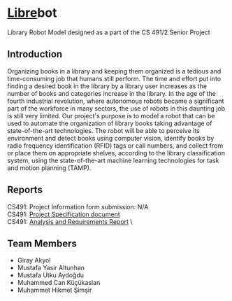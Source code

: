 # [Libre](https://en.wikipedia.org/wiki/Libre_software)bot
Library Robot Model designed as a part of the CS 491/2 Senior Project

## Introduction
Organizing books in a library and keeping them organized is a tedious and
time-consuming job that humans still perform. The time and effort put into finding a
desired book in the library by a library user increases as the number of books and
categories increase in the library. In the age of the fourth industrial revolution, where
autonomous robots became a significant part of the workforce in many sectors, the
use of robots in this daunting job is still very limited. Our project's purpose is to
model a robot that can be used to automate the organization of library books taking
advantage of state-of-the-art technologies. The robot will be able to perceive its
environment and detect books using computer vision, identify books by radio
frequency identification (RFID) tags or call numbers, and collect from or place them
on appropriate shelves, according to the library classification system, using the
state-of-the-art machine learning technologies for task and motion planning (TAMP).

## Reports
CS491: Project Information form submission: N/A \
CS491: [Project Specification document](./reports/T2325_Project_Specification_Document.pdf) \
CS491: [Analysis and Requirements Report](./reports/T2325_Analysis_Requirements_Report.pdf) \ 

## Team Members
* Giray Akyol
* Mustafa Yasir Altunhan
* Mustafa Utku Aydoğdu
* Muhammed Can Küçükaslan
* Muhammet Hikmet Şimşir
